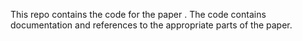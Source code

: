 This repo contains the code for the paper <link-to-the-paper>.
The code contains documentation and references to the appropriate parts of the paper.
